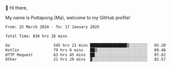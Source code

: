 👋 Hi there,

My name is Puttapong (Ma), welcome to my GitHub profile!

<!--START_SECTION:waka-->

```txt
From: 25 March 2024 - To: 17 January 2025

Total Time: 836 hrs 26 mins

Go                   545 hrs 21 mins ████████████████▒░░░░░░░░   65.20 %
Kotlin               79 hrs 6 mins   ██▒░░░░░░░░░░░░░░░░░░░░░░   09.46 %
HTTP Request         63 hrs 45 mins  ██░░░░░░░░░░░░░░░░░░░░░░░   07.62 %
Other                21 hrs 29 mins  ▓░░░░░░░░░░░░░░░░░░░░░░░░   02.57 %
```

<!--END_SECTION:waka-->

